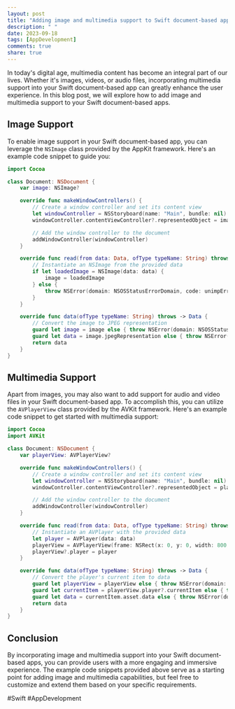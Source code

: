 ```yaml
---
layout: post
title: "Adding image and multimedia support to Swift document-based apps"
description: " "
date: 2023-09-18
tags: [AppDevelopment]
comments: true
share: true
---
```


In today's digital age, multimedia content has become an integral part of our lives. Whether it's images, videos, or audio files, incorporating multimedia support into your Swift document-based app can greatly enhance the user experience. In this blog post, we will explore how to add image and multimedia support to your Swift document-based apps.

## Image Support

To enable image support in your Swift document-based app, you can leverage the `NSImage` class provided by the AppKit framework. Here's an example code snippet to guide you:

```swift
import Cocoa

class Document: NSDocument {
    var image: NSImage?

    override func makeWindowControllers() {
        // Create a window controller and set its content view
        let windowController = NSStoryboard(name: "Main", bundle: nil).instantiateInitialController() as! NSWindowController
        windowController.contentViewController?.representedObject = image

        // Add the window controller to the document
        addWindowController(windowController)
    }

    override func read(from data: Data, ofType typeName: String) throws {
        // Instantiate an NSImage from the provided data
        if let loadedImage = NSImage(data: data) {
            image = loadedImage
        } else {
            throw NSError(domain: NSOSStatusErrorDomain, code: unimpErr, userInfo: nil)
        }
    }

    override func data(ofType typeName: String) throws -> Data {
        // Convert the image to JPEG representation
        guard let image = image else { throw NSError(domain: NSOSStatusErrorDomain, code: unimpErr, userInfo: nil) }
        guard let data = image.jpegRepresentation else { throw NSError(domain: NSOSStatusErrorDomain, code: unimpErr, userInfo: nil) }
        return data
    }
}
```

## Multimedia Support

Apart from images, you may also want to add support for audio and video files in your Swift document-based app. To accomplish this, you can utilize the `AVPlayerView` class provided by the AVKit framework. Here's an example code snippet to get started with multimedia support:

```swift
import Cocoa
import AVKit

class Document: NSDocument {
    var playerView: AVPlayerView?

    override func makeWindowControllers() {
        // Create a window controller and set its content view
        let windowController = NSStoryboard(name: "Main", bundle: nil).instantiateInitialController() as! NSWindowController
        windowController.contentViewController?.representedObject = playerView

        // Add the window controller to the document
        addWindowController(windowController)
    }

    override func read(from data: Data, ofType typeName: String) throws {
        // Instantiate an AVPlayer with the provided data
        let player = AVPlayer(data: data)
        playerView = AVPlayerView(frame: NSRect(x: 0, y: 0, width: 800, height: 600))
        playerView?.player = player
    }

    override func data(ofType typeName: String) throws -> Data {
        // Convert the player's current item to data
        guard let playerView = playerView else { throw NSError(domain: NSOSStatusErrorDomain, code: unimpErr, userInfo: nil) }
        guard let currentItem = playerView.player?.currentItem else { throw NSError(domain: NSOSStatusErrorDomain, code: unimpErr, userInfo: nil) }
        guard let data = currentItem.asset.data else { throw NSError(domain: NSOSStatusErrorDomain, code: unimpErr, userInfo: nil) }
        return data
    }
}
```

## Conclusion

By incorporating image and multimedia support into your Swift document-based apps, you can provide users with a more engaging and immersive experience. The example code snippets provided above serve as a starting point for adding image and multimedia capabilities, but feel free to customize and extend them based on your specific requirements.

#Swift #AppDevelopment